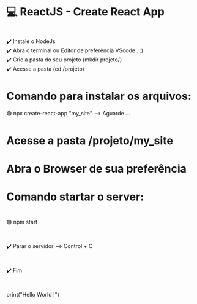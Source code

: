 # 💻 ReactJS - Create React App
# 
 ✔️ Instale o NodeJs</br>
 ✔️ Abra o terminal ou Editor de preferência VScode . :) </br>
 ✔️ Crie a pasta do seu projeto (mkdir projeto/)</br>
 ✔️ Acesse a pasta (cd /projeto)</br>

# Comando para instalar os arquivos:</br>
 🟢 npx create-react-app "my_site" --> Aguarde ...</br>

# Acesse a pasta /projeto/my_site</br>
# Abra o Browser de sua preferência</br>

# Comando startar o server:</br>
#
 🟢 npm start</br>
#
 ✔️ Parar o servidor --> Control + C</br>
#
 ✔️ Fim</br>
#
print("Hello World !")</br>

